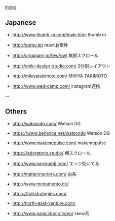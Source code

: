 
[index](https://github.com/daumkuchen/bookmarks/blob/master/README.md)

## Japanese
* http://www.thumb-m.com/main.html thumb m

* http://guntu.jp/ react.js案件
* http://urigagarn.jp/few/owl 無限スクロール
* http://oniki-design-studio.com/ 2分割レイアウト
* http://mikiyatakimoto.com/ MIKIYA TAKIMOTO
* http://www.wed-camp.com/ instagram連携

--

## Others
* http://watsondg.com/ Watson DG
* https://www.behance.net/watsondg Watson DG
* http://www.makemepulse.com/ makemepulse

* https://adoratorio.studio/ 横スクロール
* http://www.jonyguedj.com/ エッジ効いてる
* http://matterinteriors.com/ 白系
* http://www.monumento.co/
* https://folkstrategies.com/
* http://north-east-venture.com/
* http://www.panicstudio.tv/en/ skew系

